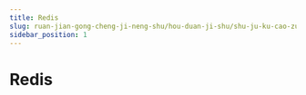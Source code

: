 ```yaml
---
title: Redis
slug: ruan-jian-gong-cheng-ji-neng-shu/hou-duan-ji-shu/shu-ju-ku-cao-zuo/nosql/redis/redis
sidebar_position: 1
---
```


# Redis

